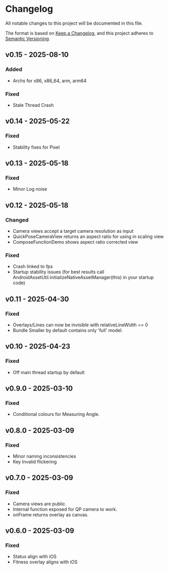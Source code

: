 # Changelog
All notable changes to this project will be documented in this file.

The format is based on [Keep a Changelog](https://keepachangelog.com/en/1.0.0/),
and this project adheres to [Semantic Versioning](https://semver.org/spec/v2.0.0.html).


## v0.15 - 2025-08-10

### Added
- Archs for x86, x86_64, arm, arm64

### Fixed
- Stale Thread Crash


## v0.14 - 2025-05-22

### Fixed
- Stability fixes for Pixel

## v0.13 - 2025-05-18

### Fixed
- Minor Log noise

## v0.12 - 2025-05-18

### Changed
- Camera views accept a target camera resolution as input
- QuickPoseCameraView returns an aspect ratio for using in scaling view
- ComposeFunctionDemo shows aspect ratio corrected view

### Fixed
- Crash linked to fps
- Startup stability issues (for best results call AndroidAssetUtil.initializeNativeAssetManager(this) in your startup code)

## v0.11 - 2025-04-30

### Fixed
- Overlays/Lines can now be invisible with relativeLineWidth == 0
- Bundle Smaller by default contains only 'full' model.


## v0.10 - 2025-04-23

### Fixed
- Off main thread startup by default

## v0.9.0 - 2025-03-10

### Fixed
- Conditional colours for Measuring Angle.

## v0.8.0 - 2025-03-09

### Fixed
- Minor naming inconsistencies
- Key Invalid flickering

## v0.7.0 - 2025-03-09

### Fixed
- Camera views are public.
- Internal function exposed for QP camera to work.
- onFrame returns overlay as canvas.

## v0.6.0 - 2025-03-09

### Fixed
- Status align with iOS
- Fitness overlay aligns with iOS